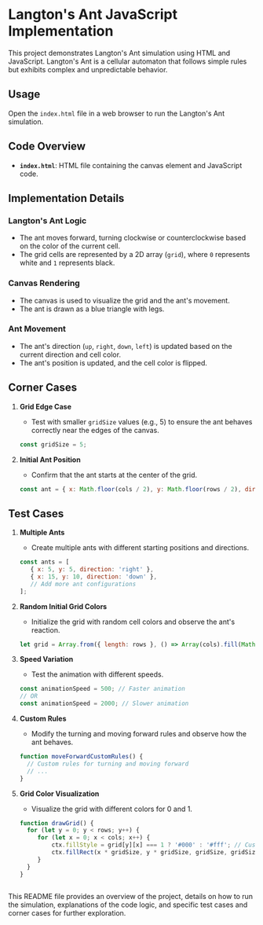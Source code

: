 # Langton's Ant JavaScript Implementation

This project demonstrates Langton's Ant simulation using HTML and JavaScript. Langton's Ant is a cellular automaton that follows simple rules but exhibits complex and unpredictable behavior.

## Usage

Open the `index.html` file in a web browser to run the Langton's Ant simulation.

## Code Overview

- **`index.html`**: HTML file containing the canvas element and JavaScript code.

## Implementation Details

### Langton's Ant Logic

- The ant moves forward, turning clockwise or counterclockwise based on the color of the current cell.
- The grid cells are represented by a 2D array (`grid`), where `0` represents white and `1` represents black.

### Canvas Rendering

- The canvas is used to visualize the grid and the ant's movement.
- The ant is drawn as a blue triangle with legs.

### Ant Movement

- The ant's direction (`up`, `right`, `down`, `left`) is updated based on the current direction and cell color.
- The ant's position is updated, and the cell color is flipped.

## Corner Cases

1. **Grid Edge Case**
   - Test with smaller `gridSize` values (e.g., 5) to ensure the ant behaves correctly near the edges of the canvas.

   ```javascript
   const gridSize = 5;

2. **Initial Ant Position**
   - Confirm that the ant starts at the center of the grid.

   ```javascript
   const ant = { x: Math.floor(cols / 2), y: Math.floor(rows / 2), direction: 'up' };

## Test Cases

1. **Multiple Ants**
   - Create multiple ants with different starting positions and directions.

   ```javascript
   const ants = [
      { x: 5, y: 5, direction: 'right' },
      { x: 15, y: 10, direction: 'down' },
      // Add more ant configurations
   ];

2. **Random Initial Grid Colors**
   - Initialize the grid with random cell colors and observe the ant's reaction.

   ```javascript
   let grid = Array.from({ length: rows }, () => Array(cols).fill(Math.round(Math.random())));

3. **Speed Variation**
   - Test the animation with different speeds.

   ```javascript
   const animationSpeed = 500; // Faster animation
   // OR
   const animationSpeed = 2000; // Slower animation

4. **Custom Rules**
   - Modify the turning and moving forward rules and observe how the ant behaves.

   ```javascript
   function moveForwardCustomRules() {
     // Custom rules for turning and moving forward
     // ...
   }

5. **Grid Color Visualization**
   - Visualize the grid with different colors for 0 and 1.

   ```javascript
   function drawGrid() {
     for (let y = 0; y < rows; y++) {
        for (let x = 0; x < cols; x++) {
            ctx.fillStyle = grid[y][x] === 1 ? '#000' : '#fff'; // Custom colors
            ctx.fillRect(x * gridSize, y * gridSize, gridSize, gridSize);
        }
     }
   }



This README file provides an overview of the project, details on how to run the simulation, explanations of the code logic, and specific test cases and corner cases for further exploration.










